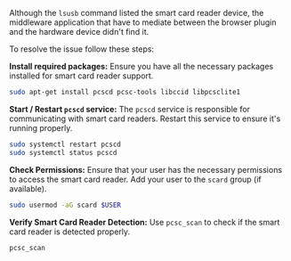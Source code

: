 Although the `lsusb` command listed the smart card reader device, the middleware application that have to mediate between the browser plugin and the hardware device didn't find it. 

To resolve the issue follow these steps:

**Install required packages:**
Ensure you have all the necessary packages installed for smart card reader support.
```sh
sudo apt-get install pcscd pcsc-tools libccid libpcsclite1
```

**Start / Restart `pcscd` service:**
The `pcscd` service is responsible for communicating with smart card readers. Restart this service to ensure it's running properly.
```sh
sudo systemctl restart pcscd
sudo systemctl status pcscd
```

**Check Permissions:**
Ensure that your user has the necessary permissions to access the smart card reader. Add your user to the `scard` group (if available).
```sh
sudo usermod -aG scard $USER
```

**Verify Smart Card Reader Detection:** 
Use `pcsc_scan` to check if the smart card reader is detected properly.
```sh
pcsc_scan
```
